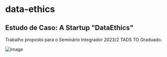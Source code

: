 # data-ethics
## Estudo de Caso: A Startup "DataEthics"
Trabalho proposto para o Seminário Integrador 2023/2 TADS TO Graduado. 



![image](https://github.com/GuthoAlves01/data-ethics/assets/54333193/f8db2c7e-bca6-4767-9e0a-0ada7242f219)


